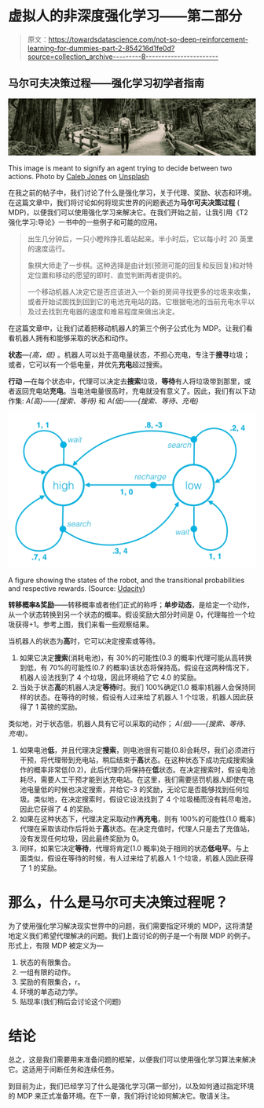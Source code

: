 # 虚拟人的非深度强化学习——第二部分

> 原文：<https://towardsdatascience.com/not-so-deep-reinforcement-learning-for-dummies-part-2-854216d1fe0d?source=collection_archive---------8----------------------->

## 马尔可夫决策过程——强化学习初学者指南

![](img/8e49688a60f48bd53827672fd62eb59a.png)

This image is meant to signify an agent trying to decide between two actions. Photo by [Caleb Jones](https://unsplash.com/photos/J3JMyXWQHXU?utm_source=unsplash&utm_medium=referral&utm_content=creditCopyText) on [Unsplash](https://unsplash.com/search/photos/path?utm_source=unsplash&utm_medium=referral&utm_content=creditCopyText)

在我之前的帖子中，我们讨论了什么是强化学习，关于代理、奖励、状态和环境。在这篇文章中，我们将讨论如何将现实世界的问题表述为**马尔可夫决策过程** ( MDP)，以便我们可以使用强化学习来解决它。在我们开始之前，让我引用《T2 强化学习:导论》一书中的一些例子和可能的应用。

> 出生几分钟后，一只小瞪羚挣扎着站起来。半小时后，它以每小时 20 英里的速度运行。
> 
> 象棋大师走了一步棋。这种选择是由计划(预测可能的回复和反回复)和对特定位置和移动的愿望的即时、直觉判断两者提供的。
> 
> 一个移动机器人决定它是否应该进入一个新的房间寻找更多的垃圾来收集，或者开始试图找到回到它的电池充电站的路。它根据电池的当前充电水平以及过去找到充电器的速度和难易程度来做出决定。

在这篇文章中，让我们试着把移动机器人的第三个例子公式化为 MDP。让我们看看机器人拥有和能够采取的状态和动作。

**状态**—*{高，低}* 。机器人可以处于高电量状态，不担心充电，专注于**搜寻**垃圾；或者，它可以有一个低电量，并优先**充电**超过搜索。

**行动** —在每个状态中，代理可以决定去**搜索**垃圾，**等待**有人将垃圾带到那里，或者返回充电站**充电**。当电池电量很高时，充电就没有意义了。因此，我们有以下动作集: *A(高)——{搜索、等待}* 和 *A(低)——{搜索、等待、充电}*

![](img/efc60be46faa8dda05e453f2641a9b3b.png)

A figure showing the states of the robot, and the transitional probabilities and respective rewards. (Source: [Udacity](https://in.udacity.com/course/deep-reinforcement-learning-nanodegree--nd893))

**转移概率&奖励**——转移概率或者他们正式的称呼；**单步动态**，是给定一个动作，从一个状态转换到另一个状态的概率。假设奖励大部分时间是 0，代理每捡一个垃圾获得+1。参考上图，我们来看一些观察结果。

当机器人的状态为**高**时，它可以决定搜索或等待。

1.  如果它决定**搜索**(消耗电池)，有 30%的可能性(0.3 的概率)代理可能从高转换到低，有 70%的可能性(0.7 的概率)该状态将保持高。假设在这两种情况下，机器人设法找到了 4 个垃圾，因此环境给了它 4.0 的奖励。
2.  当处于状态**高**的机器人决定**等待**时。我们 100%确定(1.0 概率)机器人会保持同样的状态。在等待的时候，假设有人过来给了机器人 1 个垃圾，机器人因此获得了 1 英镑的奖励。

类似地，对于状态低，机器人具有它可以采取的动作； *A(低)——{搜索、等待、充电}。*

1.  如果电池**低**，并且代理决定**搜索**，则电池很有可能(0.8)会耗尽，我们必须进行干预，将代理带到充电站，稍后结束于**高**状态。在这种状态下成功完成搜索操作的概率非常低(0.2)，此后代理仍将保持在**低**状态。在决定搜索时，假设电池耗尽，需要人工干预才能到达充电站。在这里，我们需要惩罚机器人即使在电池电量低的时候也决定搜索，并给它-3 的奖励，无论它是否能够找到任何垃圾。类似地，在决定搜索时，假设它设法找到了 4 个垃圾桶而没有耗尽电池，因此它获得了 4 的奖励。
2.  如果在这种状态下，代理决定采取动作**再充电**，则有 100%的可能性(1.0 概率)代理在采取该动作后将处于**高**状态。在决定充值时，代理人只是去了充值站，没有发现任何垃圾，因此最终奖励为 0。
3.  同样，如果它决定**等待**，代理将肯定(1.0 概率)处于相同的状态**低电平**。与上面类似，假设在等待的时候，有人过来给了机器人 1 个垃圾，机器人因此获得了 1 的奖励。

# 那么，什么是马尔可夫决策过程呢？

为了使用强化学习解决现实世界中的问题，我们需要指定环境的 MDP，这将清楚地定义我们希望代理解决的问题。我们上面讨论的例子是一个有限 MDP 的例子。形式上，有限 MDP 被定义为—

1.  状态的有限集合。
2.  一组有限的动作。
3.  奖励的有限集合，r。
4.  环境的单态动力学。
5.  贴现率(我们稍后会讨论这个问题)

# 结论

总之，这是我们需要用来准备问题的框架，以便我们可以使用强化学习算法来解决它。这适用于间断任务和连续任务。

到目前为止，我们已经学习了什么是强化学习(第一部分)，以及如何通过指定环境的 MDP 来正式准备环境。在下一章，我们将讨论如何解决它。敬请关注。